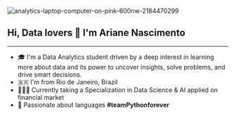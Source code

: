 
![analytics-laptop-computer-on-pink-600nw-2184470299](https://github.com/user-attachments/assets/505dbbf8-000e-49d8-9461-474002ff54b2)

## Hi, Data lovers 🎲 I'm Ariane Nascimento 
_____________________________________________

- 🎓 I'm a Data Analytics student driven by a deep interest in learning more about data and its power to uncover insights, solve problems, and drive smart decisions.
- 🇧🇷 I'm from Rio de Janeiro, Brazil
- 👩🏽‍💻 Currently taking a Specialization in Data Science & AI applied on financial market
- 🐍 Passionate about languages **#teamPythonforever**
